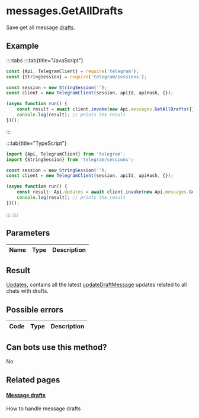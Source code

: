 # messages.GetAllDrafts

Save get all message [drafts](https://core.telegram.org/api/drafts).



## Example

::::tabs
:::tab{title="JavaScript"}
```js
const {Api, TelegramClient} = require('telegram');
const {StringSession} = require('telegram/sessions');

const session = new StringSession('');
const client = new TelegramClient(session, apiId, apiHash, {});

(async function run() {
    const result = await client.invoke(new Api.messages.GetAllDrafts({}));
    console.log(result); // prints the result
})();
```
:::

:::tab{title="TypeScript"}
```ts
import {Api, TelegramClient} from 'telegram';
import {StringSession} from 'telegram/sessions';

const session = new StringSession('');
const client = new TelegramClient(session, apiId, apiHash, {});

(async function run() {
    const result: Api.Updates = await client.invoke(new Api.messages.GetAllDrafts({}));
    console.log(result); // prints the result
})();
```
:::
::::



## Parameters

| Name | Type | Description |
| :--: | ---- | ----------- |


## Result

[Updates](https://core.telegram.org/type/Updates), contains all the latest [updateDraftMessage](https://core.telegram.org/constructor/updateDraftMessage) updates related to all chats with drafts.



## Possible errors

| Code | Type | Description |
| :--: | ---- | ----------- |


## Can bots use this method?

No

## Related pages

#### [Message drafts](https://core.telegram.org/api/drafts)

How to handle message drafts




